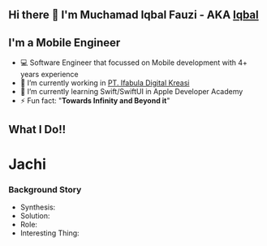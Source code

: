 ## Hi there 👋 I'm Muchamad Iqbal Fauzi - AKA [Iqbal]()
## I'm a Mobile Engineer

- 💻 Software Engineer that focussed on Mobile development with 4+ years experience
- 🔭 I’m currently working in [PT. Ifabula Digital Kreasi](www.ifabula.com)
- 🌱 I’m currently learning Swift/SwiftUI in Apple Developer Academy
- ⚡ Fun fact: "**Towards Infinity and Beyond it**"

## What I Do!!

# Jachi

### Background Story


- Synthesis: 
- Solution:
- Role:
- Interesting Thing: 